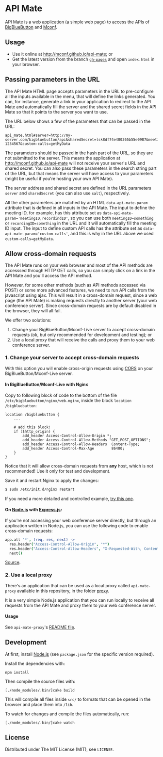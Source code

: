 API Mate
========

API Mate is a web application (a simple web page) to access the APIs of [BigBlueButton](http://bigbluebutton.org) and [Mconf](http://mconf.org).

Usage
-----

* Use it online at http://mconf.github.io/api-mate; or
* Get the latest version from the branch [`gh-pages`](https://github.com/mconf/api-mate/tree/gh-pages) and
  open `index.html` in your browser.


## Passing parameters in the URL

The API Mate HTML page accepts parameters in the URL to pre-configure all the inputs available in the
menu, that will define the links generated. You can, for instance, generate a link in your application
to redirect to the API Mate and automatically fill the server and the shared secret fields in the
API Mate so that it points to the server you want to use.

The URL below shows a few of the parameters that can be passed in the URL:

```
api_mate.html#server=http://my-server.com/bigbluebutton/api&sharedSecret=lsk8df74e400365b55e0987&meetingID=meeting-1234567&custom-calls=getMyData
```

The parameters should be passed in the hash part of the URL, so they are not submitted to the server.
This means the application at http://mconf.github.io/api-mate will not receive your server's URL
and shared secret. You can also pass these parameters in the search string part of the URL, but that means the server will have access to your parameters (might be useful if
you're hosting your own API Mate).

The server address and shared secret are defined in the URL parameters `server` and `sharedSecret`
(you can also use `salt`), respectively.

All the other parameters are matched by an HTML `data-api-mate-param` attribute that is defined
in all inputs in the API Mate. The input to define the meeting ID, for example, has this attribute
set as `data-api-mate-param='meetingID,recordindID'`, so you can use both `meetingID=something` or
`recordingID=something` in the URL and it will automatically fill the meeting ID input. The input
to define custom API calls has the attribute set as `data-api-mate-param='custom-calls'`, and this
is why in the URL above we used `custom-calls=getMyData`.


## Allow cross-domain requests

The API Mate runs on your web browser and most of the API methods are accesssed through HTTP GET
calls, so you can simply click on a link in the API Mate and you'll access the API method.

However, for some other methods (such as API methods accessed via POST) or some more advanced
features, we need to run API calls from the javascript using ajax. This will result in a cross-domain
request, since a web page (the API Mate) is making requests directly to another server (your web
conference server). Since cross-domain requests are by default disabled in the browser, they will
all fail.

We offer two solutions:

1. Change your BigBlueButton/Mconf-Live server to accept cross-domain requests (ok, but only
   recommended for development and testing); or
2. Use a local proxy that will receive the calls and proxy them to your web conference server.

### 1. Change your server to accept cross-domain requests

With this option you will enable cross-origin requests using
[CORS](http://en.wikipedia.org/wiki/Cross-origin_resource_sharing) on your BigBlueButton/Mconf-Live server.

#### In BigBlueButton/Mconf-Live with Nginx

Copy to following block of code to the bottom of the file `/etc/bigbluebutton/nginx/web.nginx`, inside the
block `location /bigbluebutton`:

```
location /bigbluebutton {
    ...

    # add this block!
    if ($http_origin) {
        add_header Access-Control-Allow-Origin *;
        add_header Access-Control-Allow-Methods "GET,POST,OPTIONS";
        add_header Access-Control-Allow-Headers  Content-Type;
        add_header Access-Control-Max-Age        86400;
    }
}
```

Notice that it will allow cross-domain requests from **any** host, which is not recommended! Use it only
for test and development.

Save it and restart Nginx to apply the changes:

```bash
$ sudo /etc/init.d/nginx restart
```

If you need a more detailed and controlled example, [try this one](http://enable-cors.org/server_nginx.html).

#### On [Node.js](http://nodejs.org/) with [Express.js](http://expressjs.com/):

If you're not accessing your web conference server directly, but through an application written in
Node.js, you can use the following code to enable cross-domain requests:

```coffeescript
app.all '*', (req, res, next) ->
  res.header("Access-Control-Allow-Origin", "*")
  res.header("Access-Control-Allow-Headers", "X-Requested-With, Content-Type")
  next()
```

[Source](http://enable-cors.org/server_expressjs.html).


### 2. Use a local proxy

There's an application that can be used as a local proxy called `api-mate-proxy` available in this
repository, in the folder [proxy](https://github.com/mconf/api-mate/tree/master/proxy).

It is a very simple Node.js application that you can run locally to receive all requests
from the API Mate and proxy them to your web conference server.

#### Usage

See `api-mate-proxy`'s [README file](https://github.com/mconf/api-mate/tree/master/proxy).


Development
-----------

At first, install [Node.js](http://nodejs.org/) (see `package.json` for the specific version required).

Install the dependencies with:

    npm install

Then compile the source files with:

    [./node_modules/.bin/]cake build

This will compile all files inside `src/` to formats that can be opened in the browser and place them into `/lib`.

To watch for changes and compile the files automatically, run:

    [./node_modules/.bin/]cake watch


License
-------

Distributed under The MIT License (MIT), see `LICENSE`.
